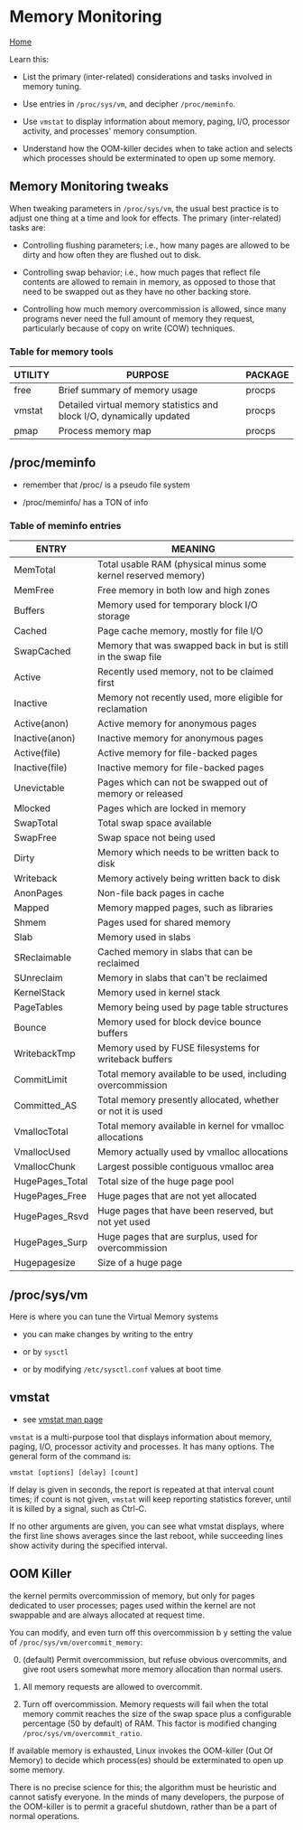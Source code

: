 # Memory Monitoring

[Home](/README.md)

Learn this:

* List the primary (inter-related) considerations and tasks involved in memory tuning.

* Use entries in `/proc/sys/vm`, and decipher `/proc/meminfo`.

* Use ``vmstat`` to display information about memory, paging, I/O, processor activity, and processes' memory consumption.

* Understand how the OOM-killer decides when to take action and selects which processes should be exterminated to open up some memory.

## Memory Monitoring tweaks

When tweaking parameters in `/proc/sys/vm`, the usual best practice is to adjust one thing at a time and look for effects. The primary (inter-related) tasks are:

* Controlling flushing parameters; i.e., how many pages are allowed to be dirty and how often they are flushed out to disk.

* Controlling swap behavior; i.e., how much pages that reflect file contents are allowed to remain in memory, as opposed to those that need to be swapped out as they have no other backing store.

* Controlling how much memory overcommission is allowed, since many programs never need the full amount of memory they request, particularly because of copy on write (COW) techniques.

### Table for memory tools

| UTILITY   | PURPOSE   | PACKAGE |
| --------- | --------- | -------- |
| free  |  Brief summary of memory usage   | procps |
| vmstat  |  Detailed virtual memory statistics and block I/O, dynamically updated   | procps |
| pmap  |  Process memory map  |  procps |


## /proc/meminfo

* remember that /proc/ is a pseudo file system

* /proc/meminfo/ has a TON of info

### Table of meminfo entries

| ENTRY |   MEANING |
| ------ | ------- |
| MemTotal  |   Total usable RAM (physical minus some kernel reserved memory) |
| MemFree  |   Free memory in both low and high zones |
| Buffers  |   Memory used for temporary block I/O storage |
| Cached   |  Page cache memory, mostly for file I/O |
| SwapCached |    Memory that was swapped back in but is still in the swap file |
| Active   |  Recently used memory, not to be claimed first |
| Inactive  |   Memory not recently used, more eligible for reclamation |
| Active(anon)   |  Active memory for anonymous pages |
| Inactive(anon)   |  Inactive memory for anonymous pages |
| Active(file)   |  Active memory for file-backed pages |
| Inactive(file) |    Inactive memory for file-backed pages |
| Unevictable  |   Pages which can not be swapped out of memory or released |
| Mlocked    | Pages which are locked in memory |
| SwapTotal  |   Total swap space available |
| SwapFree  |   Swap space not being used |
| Dirty   |  Memory which needs to be written back to disk |
| Writeback  |   Memory actively being written back to disk |
| AnonPages  |   Non-file back pages in cache |
| Mapped  |   Memory mapped pages, such as libraries |
| Shmem  |   Pages used for shared memory |
| Slab  |   Memory used in slabs |
| SReclaimable |    Cached memory in slabs that can be reclaimed |
| SUnreclaim   |  Memory in slabs that can't be reclaimed |
| KernelStack  |   Memory used in kernel stack |
| PageTables |    Memory being used by page table structures |
| Bounce  |   Memory used for block device bounce buffers |
| WritebackTmp  |   Memory used by FUSE filesystems for writeback buffers |
| CommitLimit   |  Total memory available to be used, including overcommission |
| Committed_AS  |   Total memory presently allocated, whether or not it is used |
| VmallocTotal  |   Total memory available in kernel for vmalloc allocations |
| VmallocUsed  |   Memory actually used by vmalloc allocations |
| VmallocChunk  |   Largest possible contiguous vmalloc area |
| HugePages_Total  |   Total size of the huge page pool |
| HugePages_Free  |   Huge pages that are not yet allocated |
| HugePages_Rsvd  |   Huge pages that have been reserved, but not yet used |
| HugePages_Surp  |   Huge pages that are surplus, used for overcommission |
| Hugepagesize  |   Size of a huge page |


## /proc/sys/vm

Here is where you can tune the Virtual Memory systems

* you can make changes by writing to the entry

* or by `sysctl`

* or by modifying `/etc/sysctl.conf` values at boot time

## vmstat

* see [vmstat man page](https://linux.die.net/man/8/vmstat)

`vmstat` is a multi-purpose tool that displays information about memory, paging, I/O, processor activity and processes. It has many options. The general form of the command is:

`vmstat [options] [delay] [count]`

If delay is given in seconds, the report is repeated at that interval count times; if count is not given, `vmstat` will keep reporting statistics forever, until it is killed by a signal, such as Ctrl-C.

If no other arguments are given, you can see what vmstat displays, where the first line shows averages since the last reboot, while succeeding lines show activity during the specified interval.

## OOM Killer

the kernel permits overcommission of memory, but only for pages dedicated to user processes; pages used within the kernel are not swappable and are always allocated at request time.

You can modify, and even turn off this overcommission b
y setting the value of `/proc/sys/vm/overcommit_memory`:

0. (default) Permit overcommission, but refuse obvious overcommits, and give root users somewhat more memory allocation than normal users.

1. All memory requests are allowed to overcommit.

2. Turn off overcommission. Memory requests will fail when the total memory commit reaches the size of the swap space plus a configurable percentage (50 by default) of RAM. This factor is modified changing `/proc/sys/vm/overcommit_ratio`.

If available memory is exhausted, Linux invokes the OOM-killer (Out Of Memory) to decide which process(es) should be exterminated to open up some memory.

There is no precise science for this; the algorithm must be heuristic and cannot satisfy everyone. In the minds of many developers, the purpose of the OOM-killer is to permit a graceful shutdown, rather than be a part of normal operations.
